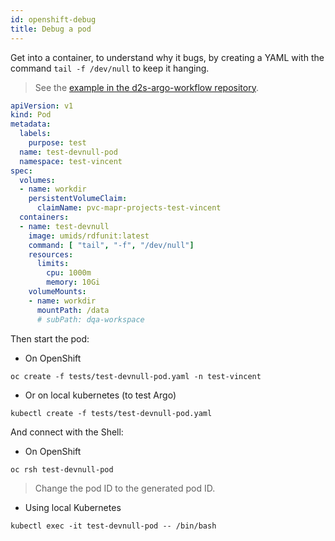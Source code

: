 ```yaml
---
id: openshift-debug
title: Debug a pod
---
```


Get into a container, to understand why it bugs, by creating a YAML with the command `tail -f /dev/null` to keep it hanging.

> See the [example in the d2s-argo-workflow repository](https://github.com/MaastrichtU-IDS/d2s-argo-workflows/blob/master/tests/test-devnull-pod.yaml).

```yaml
apiVersion: v1
kind: Pod
metadata:
  labels:
    purpose: test
  name: test-devnull-pod
  namespace: test-vincent
spec:
  volumes:
  - name: workdir
    persistentVolumeClaim:
      claimName: pvc-mapr-projects-test-vincent
  containers:
  - name: test-devnull
    image: umids/rdfunit:latest
    command: [ "tail", "-f", "/dev/null"]
    resources:
      limits:
        cpu: 1000m 
        memory: 10Gi 
    volumeMounts:
    - name: workdir
      mountPath: /data
      # subPath: dqa-workspace
```

Then start the pod:

* On OpenShift

```shell
oc create -f tests/test-devnull-pod.yaml -n test-vincent
```

* Or on local kubernetes (to test Argo)

```shell
kubectl create -f tests/test-devnull-pod.yaml
```

And connect with the Shell:

* On OpenShift

```shell
oc rsh test-devnull-pod
```

>Change the pod ID to the generated pod ID.

* Using local Kubernetes

```shell
kubectl exec -it test-devnull-pod -- /bin/bash
```


